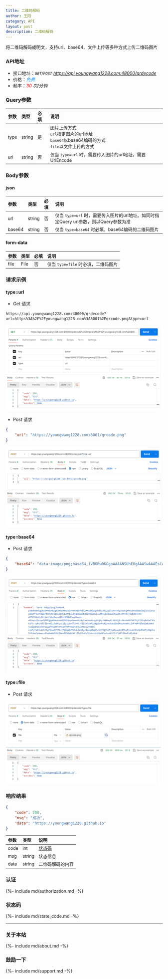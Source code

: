 ```yaml
---
title: 二维码解码
author: 王阳
category: API
layout: post
description: 二维码解码
---
```


将二维码解码成明文，支持url、base64、文件上传等多种方式上传二维码图片


### API地址
* 接口地址：*`GET`/`POST` https://api.youngwang1228.com:48000/qrdecode*
* 价格：*<span style="color: dodgerblue;">免费</span>*
* 频率：*<span style="color: red;">30</span> 次/分钟*

### Query参数

<div class="table-wrapper" markdown="block">

参数        |类型        |必填          |说明
:-          |:-         |:-            |:-
type        |string     |是            |图片上传方式<br>`url`指定图片的url地址<br>`base64`以base64编码的方式<br>`file`以文件上传的方式
url         |string     |否            |仅当 `type=url` 时，需要传入图片的url地址，需要UrlEncode

</div>


### Body参数

#### json
<div class="table-wrapper" markdown="block">

参数        |类型        |必填          |说明
:-          |:-         |:-            |:-
url         |string     |否            |仅当 `type=url` 时，需要传入图片的url地址。如同时指定Query url参数，则以Query参数为准
base64      |string     |否            |仅当 `type=base64` 时必填，base64编码的二维码图片

</div>

#### form-data
<div class="table-wrapper" markdown="block">

参数        |类型        |必填          |说明
:-          |:-         |:-            |:-
file        |File       |否            |仅当 `type=file` 时必填，二维码图片

</div>


### 请求示例

#### type=url
* Get 请求
```
https://api.youngwang1228.com:48000/qrdecode?url=https%3A%2F%2Fyoungwang1228.com%3A8001%2Fqrcode.png&type=url
```
![Get请求示例](/assets/doc/qrcode/4.png)

* Post 请求
```json
{
    "url": "https://youngwang1228.com:8001/qrcode.png"
}
```
![Post请求示例](/assets/doc/qrcode/5.png)


#### type=base64
* Post 请求
```json
{
    "base64": "data:image/png;base64,iVBORw0KGgoAAAANSUhEUgAAASwAAAEsCAYAAAB5fY......."
}
```
![Post请求示例](/assets/doc/qrcode/6.png)


#### type=file
* Post 请求

![Post请求示例](/assets/doc/qrcode/7.png)


### 响应结果

```json
{
    "code": 200,
    "msg": "成功",
    "data": "https://youngwang1228.github.io"
}
```
<div class="table-wrapper" markdown="block">

参数               |类型       |说明
:-                |:-        |:-
code               |int        |[状态码](#状态码)
msg                |string     |状态信息
data               |string     |二维码解码的内容

</div>




### 认证
{%- include md/authorization.md -%}


### 状态码
{%- include md/state_code.md -%}

---

### 关于本站
{%- include md/about.md -%}

### 鼓励一下
{%- include md/support.md -%}
